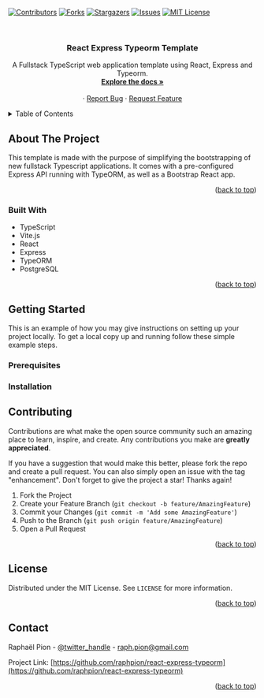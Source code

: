 <!-- Improved compatibility of back to top link: See: https://github.com/othneildrew/Best-README-Template/pull/73 -->

<a name="readme-top"></a>

<!--
*** Thanks for checking out the Best-README-Template. If you have a suggestion
*** that would make this better, please fork the repo and create a pull request
*** or simply open an issue with the tag "enhancement".
*** Don't forget to give the project a star!
*** Thanks again! Now go create something AMAZING! :D
-->

<!-- PROJECT SHIELDS -->
<!--
*** I'm using markdown "reference style" links for readability.
*** Reference links are enclosed in brackets [ ] instead of parentheses ( ).
*** See the bottom of this document for the declaration of the reference variables
*** for contributors-url, forks-url, etc. This is an optional, concise syntax you may use.
*** https://www.markdownguide.org/basic-syntax/#reference-style-links
-->

[![Contributors][contributors-shield]][contributors-url]
[![Forks][forks-shield]][forks-url]
[![Stargazers][stars-shield]][stars-url]
[![Issues][issues-shield]][issues-url]
[![MIT License][license-shield]][license-url]

<!-- PROJECT LOGO -->
<br />
<div align="center">
  <!-- <a href="https://github.com/raphpion/react-express-typeorm">
    <img src="images/logo.png" alt="Logo" width="80" height="80">
  </a> -->

<h3 align="center">React Express Typeorm Template</h3>

  <p align="center">
    A Fullstack TypeScript web application template using React, Express and Typeorm.
    <br />
    <a href="./docs/README.md"><strong>Explore the docs »</strong></a>
    <br />
    <br />
    <!-- <a href="https://github.com/raphpion/react-express-typeorm">View Demo</a> -->
    ·
    <a href="https://github.com/raphpion/react-express-typeorm/issues">Report Bug</a>
    ·
    <a href="https://github.com/raphpion/react-express-typeorm/issues">Request Feature</a>
  </p>
</div>

<!-- TABLE OF CONTENTS -->
<details>
  <summary>Table of Contents</summary>
  <ol>
    <li>
      <a href="#about-the-project">About The Project</a>
      <ul>
        <li><a href="#built-with">Built With</a></li>
      </ul>
    </li>
    <li>
      <a href="#getting-started">Getting Started</a>
      <ul>
        <li><a href="#prerequisites">Prerequisites</a></li>
        <li><a href="#installation">Installation</a></li>
      </ul>
    </li>
    <li><a href="#usage">Usage</a></li>
    <li><a href="#contributing">Contributing</a></li>
    <li><a href="#license">License</a></li>
    <li><a href="#contact">Contact</a></li>
  </ol>
</details>

<!-- ABOUT THE PROJECT -->

## About The Project

<!-- [![Product Name Screen Shot][product-screenshot]](https://example.com) -->

This template is made with the purpose of simplifying the bootstrapping of new fullstack Typescript applications. It comes with a pre-configured Express API running with TypeORM, as well as a Bootstrap React app.

<p align="right">(<a href="#readme-top">back to top</a>)</p>

### Built With

- TypeScript
- Vite.js
- React
- Express
- TypeORM
- PostgreSQL

<p align="right">(<a href="#readme-top">back to top</a>)</p>

<!-- GETTING STARTED -->

## Getting Started

This is an example of how you may give instructions on setting up your project locally.
To get a local copy up and running follow these simple example steps.

### Prerequisites

### Installation

<!-- CONTRIBUTING -->

## Contributing

Contributions are what make the open source community such an amazing place to learn, inspire, and create. Any contributions you make are **greatly appreciated**.

If you have a suggestion that would make this better, please fork the repo and create a pull request. You can also simply open an issue with the tag "enhancement".
Don't forget to give the project a star! Thanks again!

1. Fork the Project
2. Create your Feature Branch (`git checkout -b feature/AmazingFeature`)
3. Commit your Changes (`git commit -m 'Add some AmazingFeature'`)
4. Push to the Branch (`git push origin feature/AmazingFeature`)
5. Open a Pull Request

<p align="right">(<a href="#readme-top">back to top</a>)</p>

<!-- LICENSE -->

## License

Distributed under the MIT License. See `LICENSE` for more information.

<p align="right">(<a href="#readme-top">back to top</a>)</p>

<!-- CONTACT -->

## Contact

Raphaël Pion - [@twitter_handle](https://twitter.com/raphpion) - raph.pion@gmail.com

Project Link: [https://github.com/raphpion/react-express-typeorm](https://github.com/raphpion/react-express-typeorm)

<p align="right">(<a href="#readme-top">back to top</a>)</p>

<!-- MARKDOWN LINKS & IMAGES -->
<!-- https://www.markdownguide.org/basic-syntax/#reference-style-links -->

[contributors-shield]: https://img.shields.io/github/contributors/raphpion/react-express-typeorm.svg?style=for-the-badge
[contributors-url]: https://github.com/raphpion/react-express-typeorm/graphs/contributors
[forks-shield]: https://img.shields.io/github/forks/raphpion/react-express-typeorm.svg?style=for-the-badge
[forks-url]: https://github.com/raphpion/react-express-typeorm/network/members
[stars-shield]: https://img.shields.io/github/stars/raphpion/react-express-typeorm.svg?style=for-the-badge
[stars-url]: https://github.com/raphpion/react-express-typeorm/stargazers
[issues-shield]: https://img.shields.io/github/issues/raphpion/react-express-typeorm.svg?style=for-the-badge
[issues-url]: https://github.com/raphpion/react-express-typeorm/issues
[license-shield]: https://img.shields.io/github/license/raphpion/react-express-typeorm.svg?style=for-the-badge
[license-url]: https://github.com/raphpion/react-express-typeorm/blob/master/LICENSE.txt
[product-screenshot]: images/screenshot.png/
